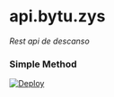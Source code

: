 # api.bytu.zys
*Rest api de descanso*

### Simple Method

[![Deploy](https://www.herokucdn.com/deploy/button.svg)](https://heroku.com/deploy?template=https://github.com/Team-bytu/api.bytu.xyz)

